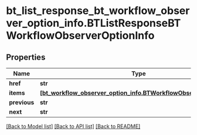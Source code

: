 # bt_list_response_bt_workflow_observer_option_info.BTListResponseBTWorkflowObserverOptionInfo

## Properties
Name | Type | Description | Notes
------------ | ------------- | ------------- | -------------
**href** | **str** |  | [optional] 
**items** | [**[bt_workflow_observer_option_info.BTWorkflowObserverOptionInfo]**](BTWorkflowObserverOptionInfo.md) |  | [optional] 
**previous** | **str** |  | [optional] 
**next** | **str** |  | [optional] 

[[Back to Model list]](../README.md#documentation-for-models) [[Back to API list]](../README.md#documentation-for-api-endpoints) [[Back to README]](../README.md)


